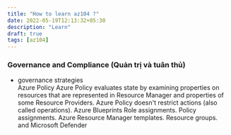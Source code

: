 ```yaml
---
title: "How to learn az104 ?"
date: 2022-05-19T12:13:32+05:30
description: "Learn"
draft: true
tags: [az104]
---
```

### Governance and Compliance (Quản trị và tuân thủ)

- governance strategies   
    Azure Policy
        Azure Policy evaluates state by examining properties on resources that are represented in Resource Manager and properties of some Resource Providers. Azure Policy doesn't restrict actions (also called operations).
    Azure Blueprints
        Role assignments.
        Policy assignments.
        Azure Resource Manager templates.
        Resource groups.
    and Microsoft Defender 